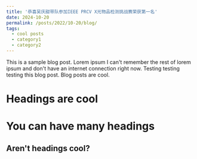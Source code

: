 ```yaml
---
title: '恭喜吴庆甜带队参加IEEE PRCV X光物品检测挑战赛荣获第一名'
date: 2024-10-20
permalink: /posts/2022/10-20/blog/
tags:
  - cool posts
  - category1
  - category2
---
```


This is a sample blog post. Lorem ipsum I can't remember the rest of lorem ipsum and don't have an internet connection right now. Testing testing testing this blog post. Blog posts are cool.

Headings are cool
======

You can have many headings
======

Aren't headings cool?
------
